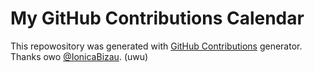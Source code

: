 My GitHub Contributions Calendar
================================
This repowository was generated with [GitHub Contributions](https://github.com/IonicaBizau/github-contributions) generator. Thanks owo [@IonicaBizau](https://github.com/IonicaBizau). (uwu)
